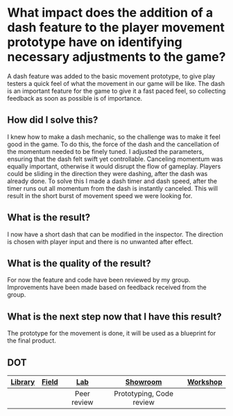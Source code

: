 # What impact does the addition of a dash feature to the player movement prototype have on identifying necessary adjustments to the game?
A dash feature was added to the basic movement prototype, to give play testers a quick feel of what the movement in our game will be like. The dash is an important feature for the game to give it a fast paced feel, so collecting feedback as soon as possible is of importance. 

## How did I solve this?
I knew how to make a dash mechanic, so the challenge was to make it feel good in the game. To do this, the force of the dash and the cancellation of the momentum needed to be finely tuned. I adjusted the parameters, ensuring that the dash felt swift yet controllable. Canceling momentum was equally important, otherwise it would disrupt the flow of gameplay. Players could be sliding in the direction they were dashing, after the dash was already done.
To solve this I made a dash timer and dash speed, after the timer runs out all momentum from the dash is instantly canceled. This will result in the short burst of movement speed we were looking for.

## What is the result?
I now have a short dash that can be modified in the inspector. The direction is chosen with player input and there is no unwanted after effect.

## What is the quality of the result?
For now the feature and code have been reviewed by my group. Improvements have been made based on feedback received from the group.

## What is the next step now that I have this result?
The prototype for the movement is done, it will be used as a blueprint for the final product.

## DOT
|[Library](https://ictresearchmethods.nl/library/)|[Field](https://ictresearchmethods.nl/Field/)|[Lab](https://ictresearchmethods.nl/Lab/)|[Showroom](https://ictresearchmethods.nl/Showroom/)|[Workshop](https://ictresearchmethods.nl/Workshop/)|
|:-----:|:---:|:-:|:------:|:------:|
|  |  | Peer review | Prototyping, Code review |
